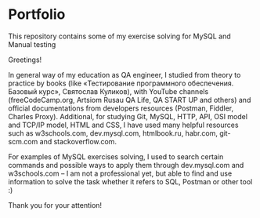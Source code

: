 # Portfolio
This repository contains some of my exercise solving for MySQL and Manual testing

Greetings!

In general way of my education as QA engineer, I studied from theory to practice by books (like «Тестирование программного обеспечения. Базовый курс», Святослав Куликов), with YouTube channels (freeCodeCamp.org, Artsiom Rusau QA Life, QA START UP and others) and official documentations from developers resources (Postman, Fiddler, Charles Proxy).
Additional, for studying Git, MySQL, HTTP, API, OSI model and TCP/IP model, HTML and CSS, I have used many helpful resources such as w3schools.com, dev.mysql.com, htmlbook.ru, habr.com, git-scm.com and stackoverflow.com.

For examples of MySQL exercises solving, I used to search certain commands and possible ways to apply them through dev.mysql.com and w3schools.com – I am not a professional yet, but able to find and use information to solve the task whether it refers to SQL, Postman or other tool :)

Thank you for your attention! 
